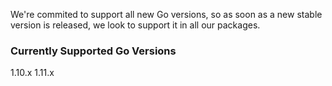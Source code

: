 We're commited to support all new Go versions, so as soon as a new stable version is released, we look to support it in all our packages.

### Currently Supported Go Versions
1.10.x
1.11.x
